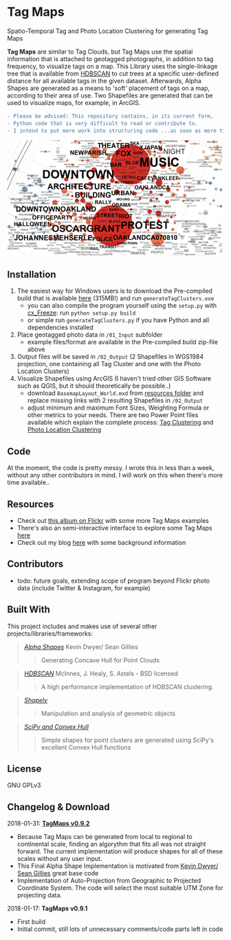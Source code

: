 Tag Maps
=============
Spatio-Temporal Tag and Photo Location Clustering for generating Tag Maps

**Tag Maps** are similar to Tag Clouds, but Tag Maps use the spatial information that is attached to geotagged photographs, in addition to tag frequency, to visualize tags on a map.
This Library uses the single-linkage tree that is available from [HDBSCAN](https://github.com/scikit-learn-contrib/hdbscan) to cut trees at a specific user-defined distance for all available tags in the given dataset. 
Afterwards, Alpha Shapes are generated as a means to 'soft' placement of tags on a map, according to their area of use. Two Shapefiles are generated that can be used to visualize maps, for example, in ArcGIS. 

```diff
- Please be advised: This repository contains, in its current form, 
- Python code that is very difficult to read or contribute to. 
- I intend to put more work into structuring code ...as soon as more time is available.
```

![Tag Map Example](/resources/img6.png?raw=true)

## Installation

1. The easiest way for Windows users is to download the Pre-compiled build that is available [here](https://cloudstore.zih.tu-dresden.de/index.php/s/8EFfeJcpNCStQ9X/download) (315MB!) and run `generateTagClusters.exe`
    - you can also compile the program yourself using the `setup.py` with [cx_Freeze](https://anthony-tuininga.github.io/cx_Freeze/): run `python setup.py build`
    - or simple run `generateTagClusters.py` if you have Python and all dependencies installed
2. Place geotagged photo data in `/01_Input` subfolder
    - example files/format are available in the Pre-compiled build zip-file above
3. Output files will be saved in `/02_Output` (2 Shapefiles in WGS1984 projection, one containing all Tag Cluster and one with the Photo Location Clusters)
4. Visualize Shapefiles using ArcGIS (I haven't tried other GIS Software such as QGIS, but it should theoretically be possible..)
    - download `BasemapLayout_World.mxd` from [resources folder](/resources/BasemapLayout_World.mxd) and replace missing links with 2 resulting Shapefiles in `/02_Output`
    - adjust minimum and maximum Font Sizes, Weighting Formula or other metrics to your needs. There are two Power Point files available which explain the complete process: [Tag Clustering](/resources/01_TagMaps.pptx) and [Photo Location Clustering](/resources/02_PhotoDensityMaps.pptx)

## Code

At the moment, the code is pretty messy. I wrote this in less than a week, without any other contributors in mind. I will work on this when there's more time available..

## Resources

* Check out [this album on Flickr](https://www.flickr.com/photos/64974314@N08/albums/72157628868173205) with some more Tag Maps examples 
* There's also an semi-interactive interface to explore some Tag Maps [here](http://maps.alexanderdunkel.com/)
* Check out my blog [here](http://blog.alexanderdunkel.com/) with some background information


## Contributors

* todo: future goals, extending scope of program beyond Flickr photo data (include Twitter & Instagram, for example)

## Built With
This project includes and makes use of several other projects/libraries/frameworks:

>[*Alpha Shapes*](http://blog.thehumangeo.com/2014/05/12/drawing-boundaries-in-python/) Kevin Dwyer/ Sean Gillies
>>Generating Concave Hull for Point Clouds

>[*HDBSCAN*](https://github.com/scikit-learn-contrib/hdbscan) McInnes, J. Healy, S. Astels - BSD licensed
>> A high performance implementation of HDBSCAN clustering.

>[*Shapely*](https://github.com/Toblerity/Shapely)
>> Manipulation and analysis of geometric objects

>[*SciPy and Convex Hull*](https://docs.scipy.org/doc/scipy/reference/generated/scipy.spatial.ConvexHull.html#scipy.spatial.ConvexHull)
>> Simple shapes for point clusters are generated using SciPy's excellent Convex Hull functions  

## License

GNU GPLv3

## Changelog & Download

2018-01-31: [**TagMaps v0.9.2**](https://cloudstore.zih.tu-dresden.de/index.php/s/8EFfeJcpNCStQ9X/download)

* Because Tag Maps can be generated from local to regional to continental scale, finding an algorythm that fits all was not straight forward. The current implementation will produce shapes for all of these scales without any user input.
* This Final Alpha Shape Implementation is motivated from [Kevin Dwyer/ Sean Gillies](http://blog.thehumangeo.com/2014/05/12/drawing-boundaries-in-python/) great base code
* Implementation of Auto-Projection from Geographic to Projected Coordinate System. The code will select the most suitable UTM Zone for projecting data.

2018-01-17: **TagMaps v0.9.1**

* First build
* Initial commit, still lots of unnecessary comments/code parts left in code

[//]: # (Readme formatting based on https://gist.github.com/PurpleBooth/109311bb0361f32d87a2) 
